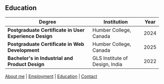 ## Education

| Degree | Institution | Year |
|--------|------------|------|
| **Postgraduate Certificate in User Experience Design** | Humber College, Canada | 2024 |
| **Postgraduate Certificate in Web Development** | Humber College, Canada | 2025 |
| **Bachelor's in Industrial and Product Design** | GLS Institute of Design, India | 2022 |

[About me](index) | 
[Employment](employment) | 
[Education](education) | 
[Contact](contact)